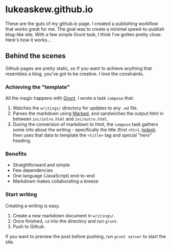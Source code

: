 # lukeaskew.github.io

These are the guts of my github.io page. I created a publishing workflow that works great for me. The goal was to create a minimal speed-to-publish blog-like site. With a few simple Grunt task, I think I've gotten pretty close. Here's how it works...

## Behind the scenes

Github pages are pretty static, so If you want to achieve anything that resembles a blog, you've got to be creative. I love the constraints.

### Achieving the "template"

All the magic happens with [Grunt](https://npmjs.org/package/grunt). I wrote a task `compose` that:

1. Watches the `writings/` directory for updates to any `.md` file.
1. Parses the markdown using [Marked](https://npmjs.org/package/marked), and sandwiches the output html in between `inc/intro.html` and `inc/outro.html`.
1. During the conversion of markdown to html, the `compose` task gathers some info about the writing - specifically the title (first `<h1>`). [lodash](https://npmjs.org/package/lodash) then uses that data to template the `<title>` tag and special "hero" heading.

### Benefits

- Straightforward and simple
- Few dependencies
- One language (JavaScript) end-to-end
- Markdown makes collaborating a breeze


### Start writing

Creating a writing is easy.

1. Create a new markdown document in  `writings/`.
1. Once finished, `cd` into the directory and run `grunt`.
1. Push to Github.

If you want to preview the post before pushing, run `grunt server` to start the site.
